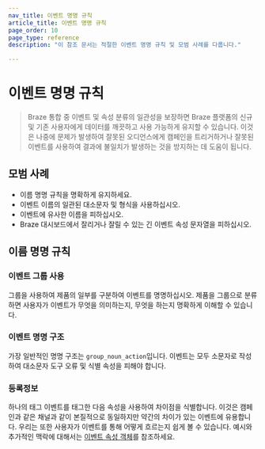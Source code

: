 ```yaml
---
nav_title: 이벤트 명명 규칙
article_title: 이벤트 명명 규칙
page_order: 10
page_type: reference
description: "이 참조 문서는 적절한 이벤트 명명 규칙 및 모범 사례를 다룹니다."

---
```


# 이벤트 명명 규칙

> Braze 통합 중 이벤트 및 속성 분류의 일관성을 보장하면 Braze 플랫폼의 신규 및 기존 사용자에게 데이터를 깨끗하고 사용 가능하게 유지할 수 있습니다. 이것은 나중에 문제가 발생하여 잘못된 오디언스에게 캠페인을 트리거하거나 잘못된 이벤트를 사용하여 결과에 불일치가 발생하는 것을 방지하는 데 도움이 됩니다.

## 모범 사례

- 이름 명명 규칙을 명확하게 유지하세요.
- 이벤트 이름의 일관된 대소문자 및 형식을 사용하십시오.
- 이벤트에 유사한 이름을 피하십시오.
- Braze 대시보드에서 잘리거나 잘릴 수 있는 긴 이벤트 속성 문자열을 피하십시오.

## 이름 명명 규칙

### 이벤트 그룹 사용

그룹을 사용하여 제품의 일부를 구분하여 이벤트를 명명하십시오. 제품을 그룹으로 분류하면 사용자가 이벤트가 무엇을 의미하는지, 무엇을 하는지 명확하게 이해할 수 있습니다.

### 이벤트 명명 구조

가장 일반적인 명명 구조는 `group_noun_action`입니다. 이벤트는 모두 소문자로 작성하여 대소문자 도구 오류 및 식별 속성을 피해야 합니다.

### 등록정보

하나의 태그 이벤트를 태그한 다음 속성을 사용하여 차이점을 식별합니다. 이것은 캠페인과 같은 채널과 같이 본질적으로 동일하지만 약간의 차이가 있는 이벤트에 유용합니다. 우리는 또한 사용자가 이벤트를 통해 어떻게 흐르는지 쉽게 볼 수 있습니다. 예시와 추가적인 맥락에 대해서는 [이벤트 속성 객체]({{site.baseurl}}/api/objects_filters/event_object/#event-properties-object)를 참조하세요.
